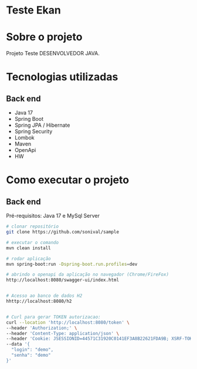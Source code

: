# Teste Ekan #

# Sobre o projeto
Projeto Teste DESENVOLVEDOR JAVA.

# Tecnologias utilizadas
## Back end
- Java 17
- Spring Boot 
- Spring JPA / Hibernate
- Spring Security
- Lombok
- Maven
- OpenApi
- HW

# Como executar o projeto
## Back end
Pré-requisitos: Java 17 e MySql Server


```bash
# clonar repositório
git clone https://github.com/sonival/sample

# executar o comando
mvn clean install

# rodar aplicação
mvn spring-boot:run -Dspring-boot.run.profiles=dev

# abrindo o openapi da aplicação no navegador (Chrome/FireFox)
http://localhost:8080/swagger-ui/index.html


# Acesso ao banco de dados H2
hhttp://localhost:8080/h2


# Curl para gerar TOKEN autorizacao:
curl --location 'http://localhost:8080/token' \
--header 'Authorization;' \
--header 'Content-Type: application/json' \
--header 'Cookie: JSESSIONID=44571C31920C0141EF3A8B22621FDA9B; XSRF-TOKEN=a7606ae6-b662-4e72-901f-7120cf456442' \
--data '{
  "login": "demo",
  "senha": "demo"
}'

```

